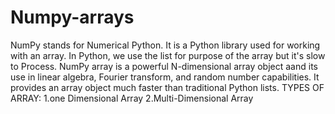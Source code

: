 # Numpy-arrays
NumPy stands for Numerical Python. It is a Python library used for working with an array. In Python, we use the list for purpose of the array but it's slow to Process. NumPy array is a powerful N-dimensional array object aand its use in linear algebra, Fourier transform, and random number capabilities. It provides an array object much faster than traditional Python lists.
TYPES OF ARRAY:
1.one Dimensional Array
2.Multi-Dimensional Array
